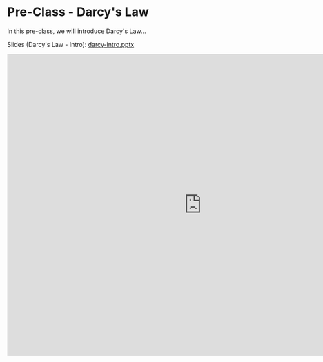 # Pre-Class - Darcy's Law

In this pre-class, we will introduce Darcy's Law...

Slides (Darcy's Law - Intro): [darcy-intro.pptx](darcy-intro.pptx)

<iframe width="900" height="700" src="https://www.youtube.com/embed/KY8Yl4xRhbE?si=hxYfI7uW_yht4b12" title="YouTube 
video player" frameborder="0" allow="accelerometer; autoplay; clipboard-write; encrypted-media; gyroscope; picture-in-picture; web-share" referrerpolicy="strict-origin-when-cross-origin" allowfullscreen></iframe>
